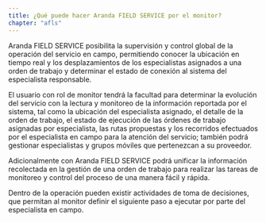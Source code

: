 ```yaml
---
title: ¿Qué puede hacer Aranda FIELD SERVICE por el monitor?
chapter: "afls"
---
```


Aranda FIELD SERVICE posibilita la supervisión y control global de la operación del servicio en campo, permitiendo conocer la ubicación en tiempo real y los desplazamientos de los especialistas asignados a una orden de trabajo y determinar el estado de conexión al sistema del especialista responsable.

El usuario con rol de monitor tendrá la facultad para determinar la evolución del servicio con la lectura y monitoreo de la información reportada por el sistema, tal como la ubicación del especialista asignado, el detalle de la orden de trabajo, el estado de ejecución de las órdenes de trabajo asignadas por especialista, las rutas propuestas y los recorridos efectuados por el especialista en campo para la atención del servicio; también podrá gestionar especialistas y grupos móviles que pertenezcan a su proveedor.

Adicionalmente con Aranda FIELD SERVICE podrá unificar la información recolectada en la gestión de una orden de trabajo para realizar las tareas de monitoreo y control del proceso de una manera fácil y rápida.

Dentro de la operación pueden existir actividades de toma de decisiones, que permitan al monitor definir el siguiente paso a ejecutar por parte del especialista en campo.

